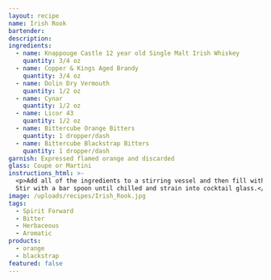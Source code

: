 ```yaml
---
layout: recipe
name: Irish Rook
bartender:
description:
ingredients:
  - name: Knappouge Castle 12 year old Single Malt Irish Whiskey
    quantity: 3/4 oz
  - name: Copper & Kings Aged Brandy
    quantity: 3/4 oz
  - name: Dolin Dry Vermouth
    quantity: 1/2 oz
  - name: Cynar
    quantity: 1/2 oz
  - name: Licor 43
    quantity: 1/2 oz
  - name: Bittercube Orange Bitters
    quantity: 1 dropper/dash
  - name: Bittercube Blackstrap Bitters
    quantity: 1 dropper/dash
garnish: Expressed flamed orange and discarded
glass: Coupe or Martini
instructions_html: >-
  <p>Add all of the ingredients to a stirring vessel and then fill with ice.
  Stir with a bar spoon until chilled and strain into cocktail glass.</p>
image: /uploads/recipes/Irish_Rook.jpg
tags:
  - Spirit Forward
  - Bitter
  - Herbaceous
  - Aromatic
products:
  - orange
  - blackstrap
featured: false
---
```



